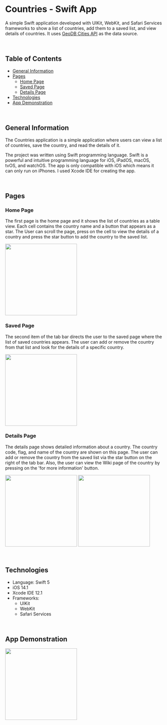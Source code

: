 # Countries - Swift App

A simple Swift application developed with UIKit, WebKit, and Safari Services frameworks to show a list of countries, add them to a saved list, and view details of countries. It uses [GeoDB Cities API](https://rapidapi.com/wirefreethought/api/geodb-cities
) as the data source. 


<br>

## Table of Contents  
- [General Information](#general-information)  
- [Pages](#pages)
  - [Home Page](#home-page)
  - [Saved Page](#saved-page)
  - [Details Page](#details-page)
- [Technologies](#technologies)
- [App Demonstration](#app-demonstration)

<br>

## General Information
The Countries application is a simple application where users can view a list of countries, save the country, and read the details of it.

The project was written using Swift programming language. Swift is a powerful and intuitive programming language for iOS, iPadOS, macOS, tvOS, and watchOS. The app is only compatible with iOS which means it can only run on iPhones. I used Xcode IDE for creating the app.

<br>

## Pages

### Home Page

The first page is the home page and it shows the list of countries as a table view. Each cell contains the country name and a button that appears as a star. The User can scroll the page, press on the cell to view the details of a country and press the star button to add the country to the saved list.

<img src="https://iili.io/H7KjnEl.png" width="230"/> 

<br>

### Saved Page

The second item of the tab bar directs the user to the saved page where the list of saved countries appears. The user can add or remove the country from that list and look for the details of a specific country.

<img src="https://iili.io/H7Kjl4V.png" width="230"/> 

<br>

### Details Page

The details page shows detailed information about a country. The country code, flag, and name of the country are shown on this page. The user can add or remove the country from the saved list via the star button on the right of the tab bar. Also, the user can view the Wiki page of the country by pressing on the 'for more information' button.

<img src="https://iili.io/H7KjKIs.png" width="230" />   <img src="https://iili.io/H7Kjz2S.png" width="230" />


<br>

## Technologies
- Language: Swift 5
- iOS 14.1
- Xcode IDE 12.1
- Frameworks:
  - UIKit
  - WebKit
  - Safari Services

<br>

## App Demonstration

<img src="https://iili.io/H7fZ9Qj.gif" width="230"/> 
